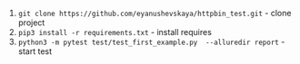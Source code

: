 1. `git clone https://github.com/eyanushevskaya/httpbin_test.git` - clone project 
2. `pip3 install -r requirements.txt` - install requires
3. `python3 -m pytest test/test_first_example.py  --alluredir report` - start test
